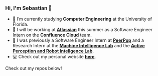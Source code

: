 ### Hi, I'm Sebastian 👋

- 🐊 I’m currently studying **Computer Engineering** at the University of Florida.
- 💼 I will be working at [**Atlassian**](https://www.atlassian.com/) this summer as a Software Engineer Intern on the **Confluence Cloud** team.
- 🤖 I was previously a Software Engineer Intern at [**PeerPop**](https://peerpop.io/) and a Research Intern at the [**Machine Intelligence Lab**](https://mil.ufl.edu/) and the [**Active Perception and Robot Intellgence Lab**](https://janeshin-website.github.io/).
- 💻 Check out my personal website [**here**](https://sebastian-paez.web.app/).

Check out my repos below!
